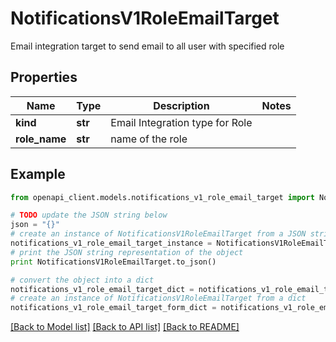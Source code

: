 # NotificationsV1RoleEmailTarget

Email integration target to send email to all user with specified role

## Properties
Name | Type | Description | Notes
------------ | ------------- | ------------- | -------------
**kind** | **str** | Email Integration type for Role | 
**role_name** | **str** | name of the role | 

## Example

```python
from openapi_client.models.notifications_v1_role_email_target import NotificationsV1RoleEmailTarget

# TODO update the JSON string below
json = "{}"
# create an instance of NotificationsV1RoleEmailTarget from a JSON string
notifications_v1_role_email_target_instance = NotificationsV1RoleEmailTarget.from_json(json)
# print the JSON string representation of the object
print NotificationsV1RoleEmailTarget.to_json()

# convert the object into a dict
notifications_v1_role_email_target_dict = notifications_v1_role_email_target_instance.to_dict()
# create an instance of NotificationsV1RoleEmailTarget from a dict
notifications_v1_role_email_target_form_dict = notifications_v1_role_email_target.from_dict(notifications_v1_role_email_target_dict)
```
[[Back to Model list]](../ccloud/README.md#documentation-for-models) [[Back to API list]](../ccloud/README.md#documentation-for-api-endpoints) [[Back to README]](../ccloud/README.md)


